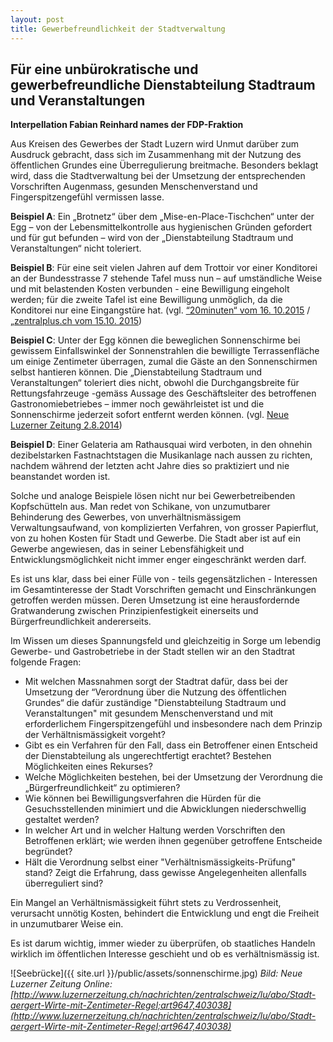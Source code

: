 ```yaml
---
layout: post
title: Gewerbefreundlichkeit der Stadtverwaltung
---
```


## Für eine unbürokratische und gewerbefreundliche Dienstabteilung Stadtraum und Veranstaltungen

**Interpellation Fabian Reinhard names der FDP-Fraktion**

Aus Kreisen des Gewerbes der Stadt Luzern wird Unmut darüber zum Ausdruck gebracht, dass sich im Zusammenhang mit der Nutzung des öffentlichen Grundes eine Überregulierung breitmache. Besonders beklagt wird, dass die Stadtverwaltung bei der Umsetzung der entsprechenden Vorschriften Augenmass, gesunden Menschenverstand und Fingerspitzengefühl vermissen lasse.

**Beispiel A**: Ein „Brotnetz“ über dem „Mise-en-Place-Tischchen“ unter der Egg – von der Lebensmittelkontrolle aus hygienischen Gründen gefordert und für gut befunden – wird von der „Dienstabteilung Stadtraum und Veranstaltungen“ nicht toleriert.

**Beispiel B**: Für eine seit vielen Jahren auf dem Trottoir vor einer Konditorei an der Bundesstrasse 7 stehende Tafel muss nun – auf umständliche Weise und mit belastenden Kosten verbunden - eine Bewilligung eingeholt werden; für die zweite Tafel ist eine Bewilligung unmöglich, da die Konditorei nur eine Eingangstüre hat. (vgl. [“20minuten“ vom 16. 10.2015](http://www.20min.ch/schweiz/zentralschweiz/story/Tafel-vor-Lokal-sorgt-nach-32-Jahren-fuer-Aufregung-12396725) / [„zentralplus.ch vom 15.10. 2015](http://www.zentralplus.ch/de/news/wirtschaft/4399011/Riesiges-Theater-wegen-einer-kleinen-Tafel.htm))

**Beispiel C**: Unter der Egg können die beweglichen Sonnenschirme bei gewissem Einfallswinkel der Sonnenstrahlen die bewilligte Terrassenfläche um einige Zentimeter überragen, zumal die Gäste an den Sonnenschirmen selbst hantieren können. Die „Dienstabteilung Stadtraum und Veranstaltungen“ toleriert dies nicht, obwohl die Durchgangsbreite für Rettungsfahrzeuge -gemäss Aussage des Geschäftsleiter des betroffenen Gastronomiebetriebes – immer noch gewährleistet ist und die Sonnenschirme jederzeit sofort entfernt werden können. (vgl. [Neue Luzerner Zeitung 2.8.2014](http://www.luzernerzeitung.ch/nachrichten/zentralschweiz/lu/abo/Stadt-aergert-Wirte-mit-Zentimeter-Regel;art9647,403038))

**Beispiel D**: Einer Gelateria am Rathausquai wird verboten, in den ohnehin dezibelstarken Fastnachtstagen die Musikanlage nach aussen zu richten, nachdem während der letzten acht Jahre dies so praktiziert und nie beanstandet worden ist.

Solche und analoge Beispiele lösen nicht nur bei Gewerbetreibenden Kopfschütteln aus. Man redet von Schikane, von unzumutbarer Behinderung des Gewerbes, von unverhältnismässigem Verwaltungsaufwand, von komplizierten Verfahren, von grosser Papierflut, von zu hohen Kosten für Stadt und Gewerbe. Die Stadt aber ist auf ein Gewerbe angewiesen, das in seiner Lebensfähigkeit und Entwicklungsmöglichkeit nicht immer enger eingeschränkt werden darf. 

Es ist uns klar, dass bei einer Fülle von - teils gegensätzlichen - Interessen im Gesamtinteresse der Stadt Vorschriften gemacht und Einschränkungen getroffen werden müssen. Deren Umsetzung ist eine herausfordernde Gratwanderung zwischen Prinzipienfestigkeit einerseits und Bürgerfreundlichkeit andererseits.

Im Wissen um dieses Spannungsfeld und gleichzeitig in Sorge um lebendig Gewerbe- und Gastrobetriebe in der Stadt stellen wir an den Stadtrat folgende Fragen:

- Mit welchen Massnahmen sorgt der Stadtrat dafür, dass bei der Umsetzung der “Verordnung über die Nutzung des öffentlichen Grundes“ die dafür zuständige "Dienstabteilung Stadtraum und Veranstaltungen" mit gesundem Menschenverstand und mit erforderlichem Fingerspitzengefühl und insbesondere nach dem Prinzip der Verhältnismässigkeit vorgeht?
- Gibt es ein Verfahren für den Fall, dass ein Betroffener einen Entscheid der Dienstabteilung als ungerechtfertigt erachtet? Bestehen Möglichkeiten eines Rekurses?
- Welche Möglichkeiten bestehen, bei der Umsetzung der Verordnung die „Bürgerfreundlichkeit“ zu optimieren?
- Wie können bei Bewilligungsverfahren die Hürden für die Gesuchsstellenden minimiert und die Abwicklungen niederschwellig gestaltet werden?
- In welcher Art und in welcher Haltung werden Vorschriften den Betroffenen erklärt; wie werden ihnen gegenüber getroffene Entscheide begründet?
- Hält die Verordnung selbst einer "Verhältnismässigkeits-Prüfung" stand? Zeigt die Erfahrung, dass gewisse Angelegenheiten allenfalls überreguliert sind?

Ein Mangel an Verhältnismässigkeit führt stets zu Verdrossenheit, verursacht unnötig Kosten, behindert die Entwicklung und engt die Freiheit in unzumutbarer Weise ein.

Es ist darum wichtig, immer wieder zu überprüfen, ob staatliches Handeln wirklich im öffentlichen Interesse geschieht und ob es verhältnismässig ist.

![Seebrücke]({{ site.url }}/public/assets/sonnenschirme.jpg)
*Bild: Neue Luzerner Zeitung Online: [http://www.luzernerzeitung.ch/nachrichten/zentralschweiz/lu/abo/Stadt-aergert-Wirte-mit-Zentimeter-Regel;art9647,403038](http://www.luzernerzeitung.ch/nachrichten/zentralschweiz/lu/abo/Stadt-aergert-Wirte-mit-Zentimeter-Regel;art9647,403038)*